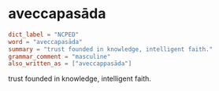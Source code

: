# aveccapasāda

``` toml
dict_label = "NCPED"
word = "aveccapasāda"
summary = "trust founded in knowledge, intelligent faith."
grammar_comment = "masculine"
also_written_as = ["aveccappasāda"]
```

trust founded in knowledge, intelligent faith.

